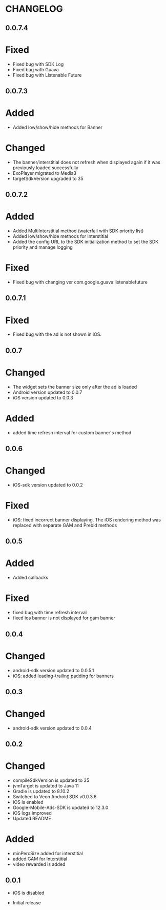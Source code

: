 # CHANGELOG

## 0.0.7.4
# Fixed
* Fixed bug with SDK Log
* Fixed bug with Guava
* Fixed bug with Listenable Future

## 0.0.7.3
# Added
* Added low/show/hide methods for Banner

# Changed
* The banner/interstitial does not refresh when displayed again if it was previously loaded successfully
* ExoPlayer migrated to Media3
* targetSdkVersion upgraded to 35

## 0.0.7.2
# Added
* Added  MultiInterstitial method (waterfall with SDK priority list)
* Added low/show/hide methods for Interstitial
* Added the config URL to the SDK initialization method to set the SDK priority and manage logging

# Fixed
* Fixed bug with changing ver com.google.guava:listenablefuture

## 0.0.7.1
# Fixed
* Fixed bug with the ad is not shown in iOS. 

## 0.0.7
# Changed
* The widget sets the banner size only after the ad is loaded
* Android version updated to 0.0.7
* iOS version updated to 0.0.3

# Added
* added time refresh interval for custom banner's method

## 0.0.6
# Changed
* iOS-sdk version updated to 0.0.2

# Fixed
* iOS: fixed incorrect banner displaying. The iOS rendering method was replaced with separate GAM and Prebid methods

## 0.0.5
# Added
* Added callbacks

# Fixed
* fixed bug with time refresh interval
* fixed ios banner is not displayed for gam banner

## 0.0.4
# Changed
* android-sdk version updated to 0.0.5.1
* iOS: added leading-trailing padding for banners

## 0.0.3
# Changed
* android-sdk version updated to 0.0.4

## 0.0.2
# Changed
* compileSdkVersion is updated to 35
* jvmTarget is updated to Java 11
* Gradle is updated to 8.10.2
* Switched to Veon Android SDK v0.0.3.6
* iOS is enabled
* Google-Mobile-Ads-SDK is updated to 12.3.0
* iOS logs improved
* Updated README

# Added
* minPercSize added for interstitial
* added GAM for Interstitial
* video rewarded is added

## 0.0.1
* iOS is disabled


* Initial release